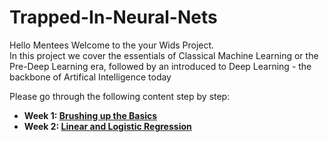 # Trapped-In-Neural-Nets

Hello Mentees
Welcome to the your Wids Project.<br>
In this project we cover the essentials of Classical Machine Learning or the Pre-Deep Learning era, followed by an  introduced to Deep Learning - the backbone of Artifical Intelligence today

Please go through the following content step by step:
* **Week 1: [Brushing up the Basics](https://github.com/AnonymousAgarwal/Trapped-In-Neural-Nets/tree/main/Week%201)**
* **Week 2: [Linear and Logistic Regression](https://github.com/AnonymousAgarwal/Trapped-In-Neural-Nets/tree/main/Week%202)**

